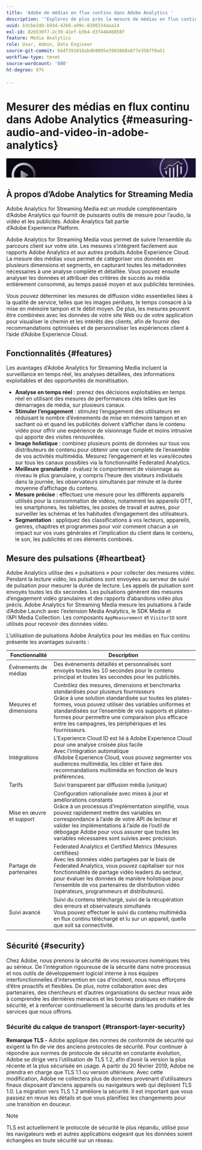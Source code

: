 ```yaml
---
title: 'Adobe de médias en flux continu dans Adobe Analytics '
description: '"Explorez de plus près la mesure de médias en flux continu dernier cri pour le contenu, l’audio et les publicités. Découvrez Adobe Analytics for Streaming Media."'
uuid: b3cbe240-b94d-42b8-a99c-0280334aaa14
exl-id: 826530f7-2c39-41ef-b3b4-d3f44b46858f
feature: Media Analytics
role: User, Admin, Data Engineer
source-git-commit: b6df391016ab4b9095e3993808a877e3587f0a51
workflow-type: tm+mt
source-wordcount: '880'
ht-degree: 97%

---
```


# Mesurer des médias en flux continu dans Adobe Analytics {#measuring-audio-and-video-in-adobe-analytics}

![Bannière](./assets/media_analytics_banner.png)

## À propos d’Adobe Analytics for Streaming Media

Adobe Analytics for Streaming Media est un module complémentaire d’Adobe Analytics qui fournit de puissants outils de mesure pour l’audio, la vidéo et les publicités. Adobe Analytics fait partie d’Adobe Experience Platform.

Adobe Analytics for Streaming Media vous permet de suivre l’ensemble du parcours client sur votre site. Les mesures s’intègrent facilement aux rapports Adobe Analytics et aux autres produits Adobe Experience Cloud. La mesure des médias vous permet de catégoriser vos données en plusieurs dimensions et segments, en capturant toutes les métadonnées nécessaires à une analyse complète et détaillée. Vous pouvez ensuite analyser les données et attribuer des critères de succès au média entièrement consommé, au temps passé moyen et aux publicités terminées.

Vous pouvez déterminer les mesures de diffusion vidéo essentielles liées à la qualité de service, telles que les images perdues, le temps consacré à la mise en mémoire tampon et le débit moyen. De plus, les mesures peuvent être combinées avec les données de votre site Web ou de votre application pour visualiser le chemin et les intérêts des clients, afin de fournir des recommandations optimisées et de personnaliser les expériences client à l’aide d’Adobe Experience Cloud.

## Fonctionnalités  {#features}

Les avantages d’Adobe Analytics for Streaming Media incluent la surveillance en temps réel, les analyses détaillées, des informations exploitables et des opportunités de monétisation.
* **Analyse en temps réel** : prenez des décisions exploitables en temps réel en utilisant des mesures de performances clés telles que les démarrages de média, sur plusieurs canaux.
* **Stimuler l’engagement** : stimulez l’engagement des utilisateurs en réduisant le nombre d’événements de mise en mémoire tampon et en sachant où et quand les publicités doivent s’afficher dans le contenu vidéo pour offrir une expérience de visionnage fluide et moins intrusive qui apporte des visites renouvelées.
* **Image holistique** : combinez plusieurs points de données sur tous vos distributeurs de contenu pour obtenir une vue complète de l’ensemble de vos activités multimédia. Mesurez l’engagement et les vues/écoutes sur tous les canaux possibles via la fonctionnalité Federated Analytics.
* **Meilleure granularité** : évaluez le comportement de visionnage au niveau le plus granulaire, y compris l’heure des visiteurs individuels dans la journée, les observateurs simultanés par minute et la durée moyenne d’affichage du contenu.
* **Mesure précise** : effectuez une mesure pour les différents appareils utilisés pour la consommation de vidéos, notamment les appareils OTT, les smartphones, les tablettes, les postes de travail et autres, pour surveiller les schémas et les habitudes d’engagement des utilisateurs.
* **Segmentation** : appliquez des classifications à vos lecteurs, appareils, genres, chapitres et programmes pour voir comment chacun a un impact sur vos vues générales et l’implication du client dans le contenu, le son, les publicités et ces éléments combinés.

## Mesure des pulsations {#heartbeat}

Adobe Analytics utilise des « pulsations » pour collecter des mesures vidéo. Pendant la lecture vidéo, les pulsations sont envoyées au serveur de suivi de pulsation pour mesurer la durée de lecture. Les appels de pulsation sont envoyés toutes les dix secondes. Les pulsations génèrent des mesures d’engagement vidéo granulaires et des rapports d’abandons vidéo plus précis. Adobe Analytics for Streaming Media mesure les pulsations à l’aide d’Adobe Launch avec l’extension Media Analytics, le SDK Media et l’API Media Collection. Les composants `AppMeasurement` et `VisitorID` sont utilisés pour recevoir des données vidéo.

L’utilisation de pulsations Adobe Analytics pour les médias en flux continu présente les avantages suivants :

| Fonctionnalité | Description |
|----------------------------|-----------------------------------------------------------------------------------------------------------------------------------------------------------------------------------------------------------------------------------------------------------------------------------------------|
| Événements de médias | Des événements détaillés et personnalisés sont envoyés toutes les 10 secondes pour le contenu principal et toutes les secondes pour les publicités. |
| Mesures et dimensions | Contrôlez des mesures, dimensions et benchmarks standardisés pour plusieurs fournisseurs<br>Grâce à une solution standardisée sur toutes les plates-formes, vous pouvez utiliser des variables uniformes et standardisées sur l’ensemble de vos supports et plates-formes pour permettre une comparaison plus efficace entre les campagnes, les périphériques et les fournisseurs. |
| Intégrations | L’Experience Cloud ID est lié à Adobe Experience Cloud pour une analyse croisée plus facile<br>Avec l’intégration automatique d’Adobe Experience Cloud, vous pouvez segmenter vos audiences multimédia, les cibler et faire des recommandations multimédia en fonction de leurs préférences. |
| Tarifs | Suivi transparent par diffusion média (unique) |
| Mise en œuvre et support | Configuration rationalisée avec mises à jour et améliorations constants<br>Grâce à un processus d’implémentation simplifié, vous pouvez rapidement mettre des variables en correspondance à l’aide de votre API de lecteur et valider les implémentations à l’aide de l’outil de débogage Adobe pour vous assurer que toutes les variables nécessaires sont suivies avec précision. |
| Partage de partenaires | Federated Analytics et Certified Metrics (Mesures certifiées)<br>Avec les données vidéo partagées par le biais de Federated Analytics, vous pouvez capitaliser sur nos fonctionnalités de partage vidéo leaders du secteur, pour évaluer les données de manière holistique pour l’ensemble de vos partenaires de distribution vidéo (opérateurs, programmeurs et distributeurs). |
| Suivi avancé | Suivi du contenu téléchargé, suivi de la récupération des erreurs et observateurs simultanés<br>Vous pouvez effectuer le suivi du contenu multimédia en flux continu téléchargé et lu sur un appareil, quelle que soit sa connectivité. |



## Sécurité {#security}

Chez Adobe, nous prenons la sécurité de vos ressources numériques très au sérieux. De l’intégration rigoureuse de la sécurité dans notre processus et nos outils de développement logiciel interne à nos équipes interfonctionnelles d’intervention en cas d’incident, nous nous efforçons d’être proactifs et flexibles. De plus, notre collaboration avec des partenaires, des chercheurs et d’autres organisations du secteur nous aide à comprendre les dernières menaces et les bonnes pratiques en matière de sécurité, et à renforcer continuellement la sécurité dans les produits et les services que nous offrons.


### Sécurité du calque de transport {#transport-layer-security}

**Remarque TLS -** Adobe applique des normes de conformité de sécurité qui exigent la fin de vie des anciens protocoles de sécurité. Pour continuer à répondre aux normes de protocole de sécurité en constante évolution, Adobe se dirige vers l’utilisation de TLS 1.2, afin d’avoir la version la plus récente et la plus sécurisée en usage. A partir du 20 février 2019, Adobe ne prendra en charge que TLS 1.1 ou version ultérieure. Avec cette modification, Adobe ne collectera plus de données provenant d’utilisateurs finaux disposant d’anciens appareils ou navigateurs web qui déploient TLS 1.0. La migration vers TLS 1.2 améliore la sécurité. Il est important que vous passiez en revue les détails et que vous planifiiez les changements pour une transition en douceur.

>[!NOTE]
>
>TLS est actuellement le protocole de sécurité le plus répandu, utilisé pour les navigateurs web et autres applications exigeant que les données soient échangées en toute sécurité sur un réseau.
